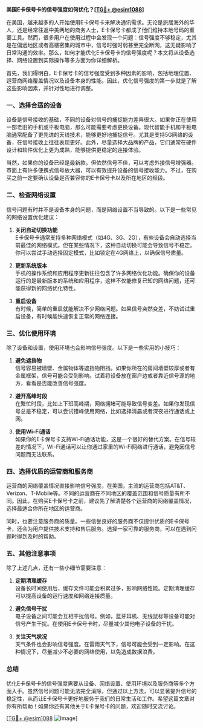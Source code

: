 **美国E卡保号卡的信号强度如何优化？[[TG💪+ @esim1088](https://t.me/s/esim1088)]**

在美国，越来越多的人开始使用E卡保号卡来解决通讯需求。无论是旅居海外的华人，还是经常往返中美两地的商务人士，E卡保号卡都成了他们维持本地号码的重要工具。然而，很多用户在使用过程中会发现一个问题：信号强度不够稳定，尤其是在偏远地区或者高楼密集的城市中，信号时强时弱甚至完全断网，这无疑影响了日常沟通的效率。那么，如何才能优化E卡保号卡的信号强度呢？本文将从设备选择、网络设置到实际操作等多方面为你详细解析。

首先，我们得明白，E卡保号卡的信号强度受到多种因素的影响，包括地理位置、运营商网络覆盖情况以及设备本身的性能。因此，优化信号强度的第一步就是了解这些影响因素，并针对性地进行调整。

### **一、选择合适的设备**

设备是信号接收的基础，不同的设备对信号的捕捉能力差异很大。如果你正在使用一部老旧的手机或平板电脑，那么可能需要考虑更换设备。现代智能手机和平板电脑通常配备了更先进的天线技术，能够更好地捕捉信号。尤其是支持5G网络的设备，在信号接收上往往表现更好。此外，尽量选择大品牌的产品，它们通常在硬件设计和软件优化上更为成熟，能够提供更稳定的连接体验。

当然，如果你的设备已经是最新款，但依然信号不佳，可以考虑外接信号增强器。市面上有许多便携式信号放大器，可以有效提升设备的信号接收能力。不过，在购买之前一定要确认设备是否兼容你的E卡保号卡以及所在地区的频段。

### **二、检查网络设置**

信号问题有时并不是设备本身的问题，而是网络设置不当导致的。以下是一些常见的网络设置优化建议：

1. **关闭自动切换功能**  
   E卡保号卡通常支持多种网络模式（如4G、3G、2G），有些设备会自动选择当前最佳的网络模式。但在某些情况下，这种自动切换可能会导致信号不稳定。你可以尝试手动选择固定模式，比如锁定在4G网络上，以确保信号质量。

2. **更新系统版本**  
   手机的操作系统和应用程序更新往往包含了许多网络优化功能。确保你的设备运行的是最新版本的系统和应用程序，这样不仅能修复已知的网络问题，还可能获得新的网络优化特性。

3. **重启设备**  
   有时候，简单的重启就能解决不少网络问题。如果信号突然变差，不妨试试重启设备，有时候能快速恢复正常的网络连接。

### **三、优化使用环境**

除了设备和设置，使用环境也会影响信号强度。以下是一些实用的小技巧：

1. **避免遮挡物**  
   信号容易被墙壁、金属物体等遮挡物阻挡。如果你所在的房间墙壁较厚或者有金属框架，信号可能会受到影响。试着将设备放在窗户边或者靠近信号源的地方，看看是否能改善信号强度。

2. **避开高峰时段**  
   在繁忙时段，比如上下班高峰期，网络拥堵可能导致信号变差。如果你发现信号总是不稳定，可以尝试错峰使用网络，比如选择清晨或者深夜进行通话或上网。

3. **使用Wi-Fi通话**  
   如果你的E卡保号卡支持Wi-Fi通话功能，这是一个很好的替代方案。在信号较差的情况下，Wi-Fi通话可以让你通过家里的Wi-Fi网络进行通话，避免因信号问题而无法联系。

### **四、选择优质的运营商和服务商**

运营商的网络覆盖情况直接影响信号强度。在美国，主流的运营商包括AT&T、Verizon、T-Mobile等。不同的运营商在不同地区的覆盖范围和信号质量有所不同。因此，在购买E卡保号卡之前，建议先了解清楚各个运营商的网络覆盖情况，选择最适合你所在地区的运营商。

同时，也要注意服务商的质量。一些信誉良好的服务商不仅提供优质的E卡保号卡，还会为用户提供技术支持和售后服务。选择一家可靠的服务商，可以在遇到问题时得到及时的帮助。

### **五、其他注意事项**

除了上述几点，还有一些小细节需要注意：

1. **定期清理缓存**  
   设备长时间使用后，缓存文件可能会积累过多，影响网络性能。定期清理缓存可以提高设备的运行速度和网络连接质量。

2. **避免信号干扰**  
   电子设备之间可能会互相干扰信号。例如，蓝牙耳机、无线鼠标等设备可能对信号产生干扰。在使用E卡保号卡时，尽量减少其他电子设备的干扰。

3. **关注天气状况**  
   天气条件也会影响信号强度。在雷雨天气下，信号可能会受到一定影响。在这种情况下，尽量减少不必要的网络使用，以免造成数据浪费。

### **总结**

优化E卡保号卡的信号强度需要从设备、网络设置、使用环境以及服务商等多个方面入手。虽然信号问题可能无法完全消除，但通过以上方法，可以显著提升信号的稳定性，从而让E卡保号卡更好地服务于我们的日常生活和工作。希望这篇文章对你有所帮助！如果你还有其他关于E卡保号卡的问题，欢迎随时交流讨论。

[[TG💪+ @esim1088](https://t.me/s/esim1088) ![Image](https://i.postimg.cc/4NQfJmqS/Snipaste-2025-05-13-00-14-12.png)]